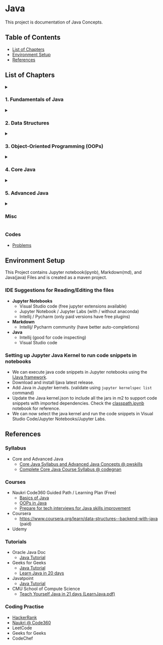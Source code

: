 # Java

This project is documentation of Java Concepts. 



## Table of Contents

- [List of Chapters](#list-of-chapters)
- [Environment Setup](#environment-setup)
- [References](#references)



## List of Chapters

<details>
<summary>

### 1. Fundamentals of Java
</summary>

- [Introduction to Java]
- Java Variables and Keywords
- [Data Types](src/main/java/DataTypes)
  - [Java Data Types Classification](src/main/java/DataTypes/DataTypes.ipynb)
    - Primitive
    - Non-Primitive
  - [Primitive Data Types vs Wrapper Classes](src/main/java/DataTypes/PrimitiveVsWrapper.ipynb)
    - Primitive Data Types vs. Wrapper Classes
    - Autoboxing and Unboxing
    - Wrapper Classes Advantages
  - [Type Conversion](src/main/java/DataTypes/TypeConversion.md)
  - [Abstract Data Types]()
- [Basic I/O in Java]
  - Input
  - [Output](src/main/java/JavaBasicIO/Output.ipynb)
- [Java Operators](src/main/java/Operators/Operators.ipynb)
- [Java Control Statements]
- [Methods in Java]
  - [Java Variable Arguments](src/main/java/JavaMethods/Varargs.ipynb)
</details>


<details>
<summary>

### 2. Data Structures
</summary>

[//]: # (Basic intro + self implementations)
- Basic Data Structures
  - Introduction
  - Strings
  - Arrays
  - Linked Lists
  - Stacks
  - Queues
- Advanced DSA (create separate repo)
</details>


<details>
<summary>

### 3. Object-Oriented Programming (OOPs)
</summary>

- OOPs
  - Classes and Objects
  - Encapsulation
  - Inheritance
  - Polymorphism
  - Abstraction
  - Interfaces
  - Abstract Classes
</details>


<details>
<summary>

### 4. Core Java
</summary>

- Packages & Modifiers
  - Creating Packages
  - Access Modifiers
  - Non-Access Modifiers
  - Import statements
- Predefined Libraries/Packages
  - Strings
    - StringBuffer & StringBuilder
  - Regex
  - Date & Time
  - Lang Package
  - Utility/Util Framework
  - Collections Framework
    - Comparable & Comparator
  - I/O Framework
- Exception Handling
- Multithreading
- Generics
- Optional
- [Java Reflection](src/main/java/JavaReflection)
- [Java Functional Programming]
  - [Functional Interface](src/main/java/FunctionalInterface/DoMath.java)
  - [Java Stream API](src/main/java/Streams/Streams.ipynb)
    - References
      - https://www.oracle.com/technical-resources/articles/java/ma14-java-se-8-streams.html
      - https://www.geeksforgeeks.org/difference-between-streams-and-collections-in-java/

<details>
<summary>

#### Core Java Deep Dive
</summary>

- [Design Patterns](src/main/java/DesignPatterns/DesignPatterns.md)
  - Types of Design Patterns
  - List of Design Patterns
- JVM Internals
  - JVM Architecture
  - Memory Management (heap, stack, etc.)
  - Garbage Collection
  - Class Loading
- Performance Tuning & Optimization
  - Profiling Java applications 
  - Identifying performance bottlenecks 
  - Optimization techniques
</details>
</details>


<details>
<summary>

### 5. Advanced Java
</summary>

- [JDBC](src/main/java/JDBC)
  - Introduction
- [Java Build Tools](src/main/java/JavaBuildTools/JavaBuildTools.md)
- [Java Testing Tools]
  - Test Automation Frameworks
- [Java Frameworks]
  - Spring
  - Spring Boot
  - Hibernate
- Java Networking
- Creating GUIs
  - Java AWT
  - Java Swing
  - JavaFX
- Java Servlets & JSP
</details>


<details>
<summary>

### Misc
</summary>

- Logging
  - [MDC](src/main/java/Logging/MDC.ipynb)
- [Cryptographic Hash Functions](/src/main/java/Misc/HashFunctions.ipynb)
- [Exponentiation]()
  - Binary Exponentiation
  - Matrix Exponentiation
</details>

### Codes
- [Problems](src/main/java/Problems)



## Environment Setup

This Project contains Jupyter notebook(ipynb), Markdown(md), and Java(java) Files and is created as a maven project.

### IDE Suggestions for Reading/Editing the files

- **Jupyter Notebooks**
  - Visual Studio code (free jupyter extensions available)
  - Jupyter Notebook / Jupyter Labs (with / without anaconda)
  - Intellij / Pycharm (only paid versions have free plugins)
- **Markdown**
  - Intellij/ Pycharm community (have better auto-completions)
- **Java**
  - Intellij (good for code inspecting)
  - Visual Studio code

### Setting up Jupyter Java Kernel to run code snippets in notebooks

- We can execute java code snippets in Jupyter notebooks using the [IJava framework](https://github.com/SpencerPark/IJava).
- Download and install Ijava latest release.
- Add Java in Jupyter kernels. (validate using `jupyter kernelspec list` command)
- Update the Java kernel.json to include all the jars in m2 to support code snippets with imported dependencies. Check the [classpath.ipynb](scripts/classpath.ipynb) notebook for reference.
- We can now select the java kernel and run the code snippets in Visual Studio Code/Jupyter Notebooks/Jupyter Labs.



## References

### Syllabus
- Core and Advanced Java
  - [Core Java Syllabus and Advanced Java Concepts @ pwskills](https://pwskills.com/blog/core-java-syllabus/)
  - [Complete Core Java Course Syllabus @ codegnan](https://codegnan.com/java-course-syllabus/)

### Courses
- Naukri Code360 Guided Path / Learning Plan (Free)
  - [Basics of Java](https://www.naukri.com/code360/guided-paths/basics-of-java)
  - [OOPs in Java](https://www.naukri.com/code360/guided-paths/oops-in-java)
  - [Prepare for tech interviews for Java skills improvement](https://www.naukri.com/code360/home/goals)
- Coursera
  - https://www.coursera.org/learn/data-structures--backend-with-java (paid)
- Udemy

### Tutorials
- Oracle Java Doc
  - [Java Tutorial](https://docs.oracle.com/javase/tutorial/index.html)
- Geeks for Geeks
  - [Java Tutorial](https://www.geeksforgeeks.org/java/)
  - [Learn Java in 20 days](https://www.geeksforgeeks.org/learn-java-on-your-own-in-20-days-free/)
- Javatpoint
  - [Java Tutorial](https://www.javatpoint.com/java-tutorial)
- CMU School of Compute Science
  - [Teach Yourself Java in 21 days (LearnJava.pdf)](https://www.cs.cmu.edu/afs/cs.cmu.edu/user/gchen/www/download/java/LearnJava.pdf)

### Coding Practise
- [HackerRank](https://www.hackerrank.com/domains/java?badge_type=java)
- [Naukri @ Code360](https://www.naukri.com/code360/problems)
- LeetCode
- Geeks for Geeks
- CodeChef